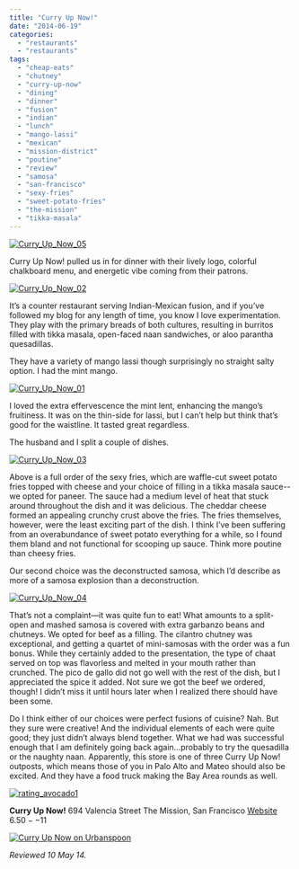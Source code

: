```yaml
---
title: "Curry Up Now!"
date: "2014-06-19"
categories: 
  - "restaurants"
  - "restaurants"
tags: 
  - "cheap-eats"
  - "chutney"
  - "curry-up-now"
  - "dining"
  - "dinner"
  - "fusion"
  - "indian"
  - "lunch"
  - "mango-lassi"
  - "mexican"
  - "mission-district"
  - "poutine"
  - "review"
  - "samosa"
  - "san-francisco"
  - "sexy-fries"
  - "sweet-potato-fries"
  - "the-mission"
  - "tikka-masala"
---
```


[![Curry_Up_Now_05](http://s3.amazonaws.com/thegourmez-wpmedia/2014/05/Curry_Up_Now_05-500x332.jpg)](http://www.thegourmez.com/2014/06/curry-up-now/curry_up_now_05/)

Curry Up Now! pulled us in for dinner with their lively logo, colorful chalkboard menu, and energetic vibe coming from their patrons.

[![Curry_Up_Now_02](http://s3.amazonaws.com/thegourmez-wpmedia/2014/05/Curry_Up_Now_02-500x282.jpg)](http://www.thegourmez.com/2014/06/curry-up-now/curry_up_now_02/)

It’s a counter restaurant serving Indian-Mexican fusion, and if you’ve followed my blog for any length of time, you know I love experimentation. They play with the primary breads of both cultures, resulting in burritos filled with tikka masala, open-faced naan sandwiches, or aloo parantha quesadillas.

They have a variety of mango lassi though surprisingly no straight salty option. I had the mint mango.

[![Curry_Up_Now_01](http://s3.amazonaws.com/thegourmez-wpmedia/2014/05/Curry_Up_Now_01-344x500.jpg)](http://www.thegourmez.com/2014/06/curry-up-now/curry_up_now_01/)

I loved the extra effervescence the mint lent, enhancing the mango’s fruitiness. It was on the thin-side for lassi, but I can’t help but think that’s good for the waistline. It tasted great regardless.

The husband and I split a couple of dishes.

[![Curry_Up_Now_03](http://s3.amazonaws.com/thegourmez-wpmedia/2014/05/Curry_Up_Now_03-500x332.jpg)](http://www.thegourmez.com/2014/06/curry-up-now/curry_up_now_03/)

Above is a full order of the sexy fries, which are waffle-cut sweet potato fries topped with cheese and your choice of filling in a tikka masala sauce--we opted for paneer. The sauce had a medium level of heat that stuck around throughout the dish and it was delicious. The cheddar cheese formed an appealing crunchy crust above the fries. The fries themselves, however, were the least exciting part of the dish. I think I’ve been suffering from an overabundance of sweet potato everything for a while, so I found them bland and not functional for scooping up sauce. Think more poutine than cheesy fries.

Our second choice was the deconstructed samosa, which I’d describe as more of a samosa explosion than a deconstruction.

[![Curry_Up_Now_04](http://s3.amazonaws.com/thegourmez-wpmedia/2014/05/Curry_Up_Now_04-500x332.jpg)](http://www.thegourmez.com/2014/06/curry-up-now/curry_up_now_04/)

That’s not a complaint—it was quite fun to eat! What amounts to a split-open and mashed samosa is covered with extra garbanzo beans and chutneys. We opted for beef as a filling. The cilantro chutney was exceptional, and getting a quartet of mini-samosas with the order was a fun bonus. While they certainly added to the presentation, the type of chaat served on top was flavorless and melted in your mouth rather than crunched. The pico de gallo did not go well with the rest of the dish, but I appreciated the spice it added. Not sure we got the beef we ordered, though! I didn’t miss it until hours later when I realized there should have been some.

Do I think either of our choices were perfect fusions of cuisine? Nah. But they sure were creative! And the individual elements of each were quite good; they just didn’t always blend together. What we had was successful enough that I am definitely going back again…probably to try the quesadilla or the naughty naan. Apparently, this store is one of three Curry Up Now! outposts, which means those of you in Palo Alto and Mateo should also be excited. And they have a food truck making the Bay Area rounds as well.

[![rating_avocado1](http://s3.amazonaws.com/thegourmez-wpmedia/2009/02/rating_avocado1.gif)](http://www.thegourmez.com/2009/02/restaurant-review-nanas-durham/rating_avocado1/)

**Curry Up Now!** 694 Valencia Street The Mission, San Francisco [Website](http://curryupnow.com/menu) $6.50 --$11

[![Curry Up Now on Urbanspoon](http://www.urbanspoon.com/b/link/1740810/minilink.gif)](http://www.urbanspoon.com/r/6/1740810/restaurant/Mission/Curry-Up-Now-San-Francisco)

_Reviewed 10 May 14._

